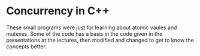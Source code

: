 # Concurrency in C++
These small programs were just for learning about atomic vaules and mutexes. Some of the code has a basis
in the code given in the presentations at the lectures, then modified and changed to get to know the concepts
better.
